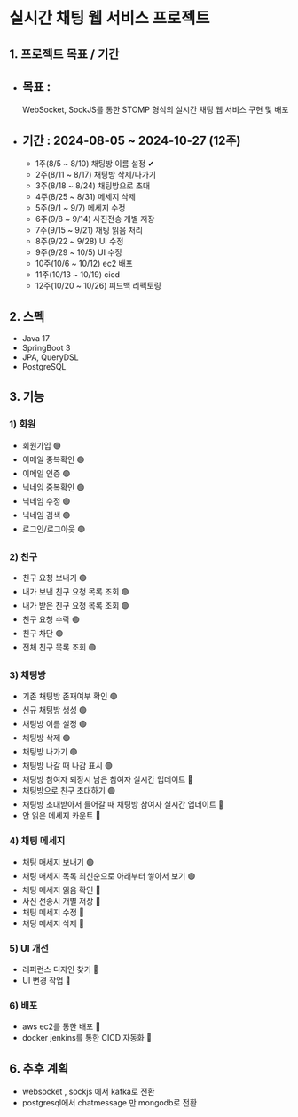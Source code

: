 # 실시간 채팅 웹 서비스 프로젝트
## 1. 프로젝트 목표 / 기간
 - 목표 :
   --
   WebSocket, SockJS를 통한 STOMP 형식의 실시간 채팅 웹 서비스 구현 및 배포
 - 기간 : 2024-08-05 ~ 2024-10-27 (12주)
   --
   - 1주(8/5 ~ 8/10) 채팅방 이름 설정 ✔
   - 2주(8/11 ~ 8/17) 채팅방 삭제/나가기
   - 3주(8/18 ~ 8/24) 채팅방으로 초대
   - 4주(8/25 ~ 8/31) 메세지 삭제
   - 5주(9/1 ~ 9/7) 메세지 수정
   - 6주(9/8 ~ 9/14) 사진전송 개별 저장
   - 7주(9/15 ~ 9/21) 채팅 읽음 처리
   - 8주(9/22 ~ 9/28) UI 수정
   - 9주(9/29 ~ 10/5) UI 수정
   - 10주(10/6 ~ 10/12) ec2 배포
   - 11주(10/13 ~ 10/19) cicd 
   - 12주(10/20 ~ 10/26) 피드백 리펙토링
## 2. 스펙
 - Java 17
 - SpringBoot 3
 - JPA, QueryDSL
 - PostgreSQL
## 3. 기능
### 1) 회원
- 회원가입 🟢
- 이메일 중복확인 🟢
- 이메일 인증 🟢
- 닉네임 중복확인 🟢
- 닉네임 수정 🟢
- 닉네임 검색 🟢
- 로그인/로그아웃 🟢
### 2) 친구
- 친구 요청 보내기 🟢
- 내가 보낸 친구 요청 목록 조회 🟢
- 내가 받은 친구 요청 목록 조회 🟢
- 친구 요청 수락 🟢
- 친구 차단 🟢
- 전체 친구 목록 조회 🟢
### 3) 채팅방
- 기존 채팅방 존재여부 확인 🟢
- 신규 채팅방 생성 🟢
- 채팅방 이름 설정 🟢
- 채팅방 삭제 🟢
- 채팅방 나가기 🟢
- 채팅방 나갈 때 나감 표시 🟢
- 채팅방 참여자 퇴장시 남은 참여자 실시간 업데이트 🔴
- 채팅방으로 친구 초대하기 🟢
- 채팅방 초대받아서 들어갈 때 채팅방 참여자 실시간 업데이트 🔴
- 안 읽은 메세지 카운트 🔴
### 4) 채팅 메세지
- 채팅 매세지 보내기 🟢
- 채팅 매세지 목록 최신순으로 아래부터 쌓아서 보기 🟢
- 채팅 메세지 읽음 확인 🔴
- 사진 전송시 개별 저장 🔴
- 채팅 메세지 수정 🔴
- 채팅 메세지 삭제 🔴
### 5) UI 개선
- 레퍼런스 디자인 찾기 🔴
- UI 변경 작업 🔴
### 6) 배포
- aws ec2를 통한 배포 🔴
- docker jenkins를 통한 CICD 자동화 🔴

## 6. 추후 계획
- websocket , sockjs 에서 kafka로 전환
- postgresql에서 chatmessage 만 mongodb로 전환
